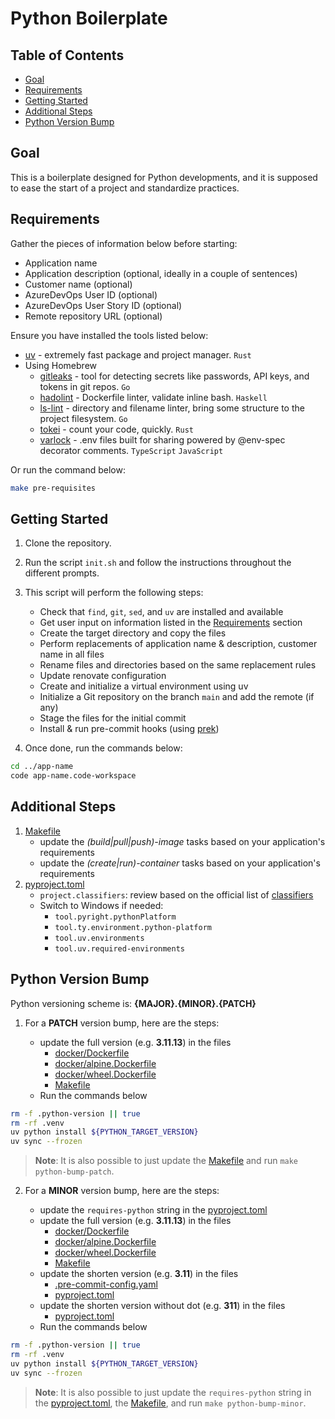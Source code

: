 # Python Boilerplate <!-- omit in toc -->

## Table of Contents <!-- omit in toc -->

- [Goal](#goal)
- [Requirements](#requirements)
- [Getting Started](#getting-started)
- [Additional Steps](#additional-steps)
- [Python Version Bump](#python-version-bump)

## Goal

This is a boilerplate designed for Python developments, and it is supposed to ease the start of a project and standardize practices.

## Requirements

Gather the pieces of information below before starting:

- Application name
- Application description (optional, ideally in a couple of sentences)
- Customer name (optional)
- AzureDevOps User ID (optional)
- AzureDevOps User Story ID (optional)
- Remote repository URL (optional)

Ensure you have installed the tools listed below:

- [uv](https://github.com/astral-sh/uv) - extremely fast package and project manager. `Rust`
- Using Homebrew
  - [gitleaks](https://github.com/gitleaks/gitleaks) - tool for detecting secrets like passwords, API keys, and tokens in git repos. `Go`
  - [hadolint](https://github.com/hadolint/hadolint) - Dockerfile linter, validate inline bash. `Haskell`
  - [ls-lint](https://github.com/loeffel-io/ls-lint) - directory and filename linter, bring some structure to the project filesystem. `Go`
  - [tokei](https://github.com/XAMPPRocky/tokei) - count your code, quickly. `Rust`
  - [varlock](https://github.com/dmno-dev/varlock) - .env files built for sharing powered by @env-spec decorator comments. `TypeScript` `JavaScript`

Or run the command below:

```bash
make pre-requisites
```

## Getting Started

1. Clone the repository.
2. Run the script `init.sh` and follow the instructions throughout the different prompts.
3. This script will perform the following steps:

   - Check that `find`, `git`, `sed`, and `uv` are installed and available
   - Get user input on information listed in the [Requirements](#requirements) section
   - Create the target directory and copy the files
   - Perform replacements of application name & description, customer name in all files
   - Rename files and directories based on the same replacement rules
   - Update renovate configuration
   - Create and initialize a virtual environment using uv
   - Initialize a Git repository on the branch `main` and add the remote (if any)
   - Stage the files for the initial commit
   - Install & run pre-commit hooks (using [prek](https://prek.j178.dev))

4. Once done, run the commands below:

```bash
cd ../app-name
code app-name.code-workspace
```

## Additional Steps

1. [Makefile](./Makefile)
   - update the *(build|pull|push)-image* tasks based on your application's requirements
   - update the *(create|run)-container* tasks based on your application's requirements
2. [pyproject.toml](./pyproject.toml)
   - `project.classifiers`: review based on the official list of [classifiers](https://pypi.org/classifiers)
   - Switch to Windows if needed:
     - `tool.pyright.pythonPlatform`
     - `tool.ty.environment.python-platform`
     - `tool.uv.environments`
     - `tool.uv.required-environments`

## Python Version Bump

Python versioning scheme is: **{MAJOR}.{MINOR}.{PATCH}**

1. For a **PATCH** version bump, here are the steps:

   - update the full version (e.g. **3.11.13**) in the files
     - [docker/Dockerfile](./docker/Dockerfile)
     - [docker/alpine.Dockerfile](./docker/alpine.Dockerfile)
     - [docker/wheel.Dockerfile](./docker/wheel.Dockerfile)
     - [Makefile](./Makefile)
   - Run the commands below

```bash
rm -f .python-version || true
rm -rf .venv
uv python install ${PYTHON_TARGET_VERSION}
uv sync --frozen
```

> **Note**: It is also possible to just update the [Makefile](./Makefile) and run `make python-bump-patch`.

2. For a **MINOR** version bump, here are the steps:

   - update the `requires-python` string in the [pyproject.toml](./pyproject.toml)
   - update the full version (e.g. **3.11.13**) in the files
     - [docker/Dockerfile](./docker/Dockerfile)
     - [docker/alpine.Dockerfile](./docker/alpine.Dockerfile)
     - [docker/wheel.Dockerfile](./docker/wheel.Dockerfile)
     - [Makefile](./Makefile)
   - update the shorten version (e.g. **3.11**) in the files
     - [.pre-commit-config.yaml](./.pre-commit-config.yaml)
     - [pyproject.toml](./pyproject.toml)
   - update the shorten version without dot (e.g. **311**) in the files
     - [pyproject.toml](./pyproject.toml)
   - Run the commands below

```bash
rm -f .python-version || true
rm -rf .venv
uv python install ${PYTHON_TARGET_VERSION}
uv sync --frozen
```

> **Note**: It is also possible to just update the `requires-python` string in the [pyproject.toml](./pyproject.toml), the [Makefile](./Makefile), and run `make python-bump-minor`.
